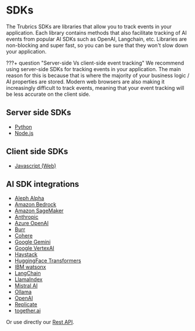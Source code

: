# SDKs

The Trubrics SDKs are libraries that allow you to track events in your application. Each library contains methods that also facilitate tracking of AI events from popular AI SDKs such as OpenAI, Langchain, etc. Libraries are non-blocking and super fast, so you can be sure that they won't slow down your application.

???+ question "Server-side Vs client-side event tracking"
    We recommend using server-side SDKs for tracking events in your application. The main reason for this is because that is where the majority of your business logic / AI properties are stored. Modern web browsers are also making it increasingly difficult to track events, meaning that your event tracking will be less accurate on the client side.

## Server side SDKs
- [Python](python.md)
- [Node.js](node.md)

## Client side SDKs
- [Javascript (Web)](javascript.md)

## AI SDK integrations
- [Aleph Alpha](aleph_alpha.md)
- [Amazon Bedrock](amazon_bedrock.md)
- [Amazon SageMaker](amazon_sagemaker.md)
- [Anthropic](anthropic.md)
- [Azure OpenAI](azure_openai.md)
- [Burr](burr.md)
- [Cohere](cohere.md)
- [Google Gemini](google_gemini.md)
- [Google VertexAI](google_vertexai.md)
- [Haystack](haystack.md)
- [HuggingFace Transformers](huggingface.md)
- [IBM watsonx](ibm_watsonx.md)
- [LangChain](langchain.md)
- [LlamaIndex](llamaindex.md)
- [Mistral AI](mistral_ai.md)
- [Ollama](ollama.md)
- [OpenAI](open_ai.md)
- [Replicate](replicate.md)
- [together.ai](together_ai.md)

Or use directly our [Rest API](../../api_reference/api_reference.md).
